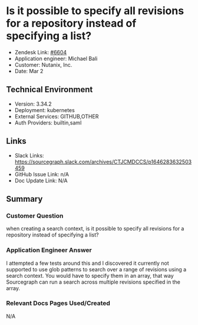 
# Is it possible to specify all revisions for a repository instead of specifying a list? <!-- Ticket Title  Hint: include keywords to make it searchable -->

- Zendesk Link: [#6604](https://sourcegraph.zendesk.com/agent/tickets/6604)
- Application engineer: Michael Bali
- Customer: Nutanix, Inc. <!-- Redact if this contains personally identifying information -->
- Date: Mar 2

<!-- Data populated from integration, speak to Ben Gordon or Michael Bali if not working -->
<!-- During Internal team trial, fill missing data manually (we are waiting for all data to sync) -->

## Technical Environment
- Version: 3.34.2​
- Deployment: kubernetes
- External Services: GITHUB,OTHER
- Auth Providers: builtin,saml


## Links
<!-- Data for application engineer manual entry -->
- Slack Links: https://sourcegraph.slack.com/archives/CTJCMDCCS/p1646283632503459
- GitHub Issue Link: n/A
- Doc Update Link: N/A

## Summary
### Customer Question
when creating a search context, is it possible to specify all revisions for a repository instead of specifying a list?

### Application Engineer Answer
I attempted a few tests around this and I discovered it currently not supported to use glob patterns to search over a range of revisions using a search context. You would have to specify them in an array, that way Sourcegraph can run a search across multiple revisions specified in the array.

### Relevant Docs Pages Used/Created
N/A
<!-- Once complete, upload a copy to https://github.com/sourcegraph/support-tools-internal/tree/main/resolved-tickets as a .md file -->
<!-- Name the file 6604.md -->
